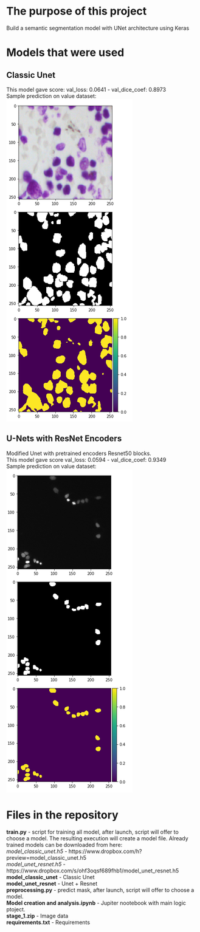<h1>The purpose of this project</h1>
Build a semantic segmentation model with UNet architecture using Keras

<h1>Models that were used</h1>
<h2>Classic Unet</h2>
This model gave score: val_loss: 0.0641 - val_dice_coef: 0.8973 </br>
Sample prediction on value dataset: </br>
<img src="https://raw.githubusercontent.com/Tayge/quantum/master/image/sample_pred_classic_unet.png" alt="unet">

<h2>U-Nets with ResNet Encoders</h2>
Modified Unet with pretrained encoders Resnet50 blocks.  </br>
This model gave score val_loss: 0.0594 - val_dice_coef: 0.9349 </br>
Sample prediction on value dataset: </br>
<img src="https://raw.githubusercontent.com/Tayge/quantum/master/image/sample_pred_resnet_unet.png" alt="resnet+unet">


<h1>Files in the repository</h1>
<b>train.py</b> - script for training all model, after launch, script will offer to choose a model. The resulting execution will create a model file. 
Already trained models can be downloaded from here: </br>
  <em>model_classic_unet.h5</em> - https://www.dropbox.com/h?preview=model_classic_unet.h5 </br>
  <em>model_unet_resnet.h5</em> - https://www.dropbox.com/s/ohf3oqsf689fhb1/model_unet_resnet.h5 </br>
<b>model_classic_unet</b> - Classic Unet </br>
<b>model_unet_resnet</b> -  Unet + Resnet </br>
<b>preprocessing.py</b> - predict mask, after launch, script will offer to choose a model. </br>
<b>Model creation and analysis.ipynb</b> - Jupiter nootebook with main logic ptoject. </br>
<b>stage_1.zip</b> - Image data </br>
<b>requirements.txt</b> - Requirements
